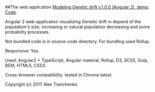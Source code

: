 ##The web application [Modeling Genetic drift v.1.0.0 (Angular 2), demo]( https://sash-ua.github.io/genetic-drift-last/ ). [Code]( https://github.com/sash-ua/genetic-drift-last ).
 
Angular 2 web-application visualizing Genetic drift in depend of the population's size, increasing or natural population decreasing and some probability processes.

Not bundled code is in source-code directory. For bundling used Rollup.

Responsive: Yes.

Used:  Angular2 + TypeScript, Angular material, Rollup, D3, SCSS, Gulp, BEM, HTML5, CSS3.

Cross-browser compatibility: tested in Chrome latest.


Copyright (c) 2017 Alex Tranchenko.
